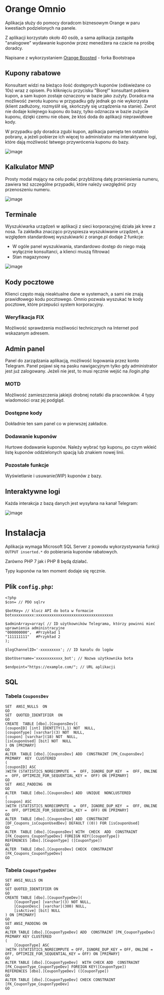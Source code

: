 # Orange Omnio

Aplikacja służy do pomocy doradcom biznesowym Orange w paru kwestiach podzielonych na panele.

Z aplikacji korzystało około 40 osób, a sama aplikacja zastąpiła "analogowe" wydawanie kuponów przez menedżera na czacie na prośbę doradcy.

Napisane z wykorzystaniem [Orange Boosted](https://boosted.orange.com/) - forka Bootstrapa 

## Kupony rabatowe

Konsultant widzi na bieżąco ilość dostępnych kuponów (odświeżane co 10s) wraz z opisem. Po kliknięciu przycisku "Biorę!" konsultant pobiera kupon, a sam kupon zostaje oznaczony w bazie jako zużyty. 
Doradca ma możliwość zwrotu kuponu w przypadku gdy jednak go nie wykorzysta (klient zadłużony, rozmyślił się, skończyły się urządzenia na stanie). Zwrot nie dodaje kolejnego kuponu do bazy, tylko odznacza w bazie zużycie kuponu, dzięki czemu nie obaw, że ktoś doda do aplikacji nieprawidłowe kody.

W przypadku gdy doradca zgubi kupon, aplikacja pamięta ten ostatnio pobrany, a jeżeli pobierze ich więcej to administrator ma interaktywne logi, które dają możliwość łatwego przywrócenia kuponu do bazy.

![image](https://user-images.githubusercontent.com/5255207/147415981-e933f4c0-e03f-4175-a72a-43027bda5abf.png)


## Kalkulator MNP

Prosty modal mający na celu podać przybliżoną datę przeniesienia numeru, zawiera też szczególne przypadki, które należy uwzględnić przy przenoszeniu numeru.

![image](https://user-images.githubusercontent.com/5255207/147416021-0586ff13-2c8d-42e9-8338-5c634b14925f.png)


## Terminale

Wyszukiwarka urządzeń w aplikacji z sieci korporacyjnej działa jak krew z nosa. Ta zakładka znacząco przyspiesza wyszukiwanie urządzeń, a względem standardowej wyszukiwarki z orange.pl dodaje 2 funkcje:

- W ogóle panel wyszukiwania, standardowo dostęp do niego mają wyłącznie konsultanci, a klienci muszą filtrować
- Stan magazynowy

![image](https://user-images.githubusercontent.com/5255207/147416045-453f75ab-86c0-4fee-9d1e-eacc26f6e555.png)


## Kody pocztowe 

Klienci często mają nieaktualne dane w systemach, a sami nie znają prawidłowego kodu pocztowego. Omnio pozwala wyszukać te kody pocztowe, które przepuści system korporacyjny.

### Weryfikacja FIX
Możliwość sprawdzenia możliwości technicznych na Internet pod wskazanym adresem.

## Admin panel
Panel do zarządzania aplikacją, możliwość logowania przez konto Telegram. Panel pojawi się na pasku nawigacyjnym tylko gdy administrator jest już zalogowany. Jeżeli nie jest, to musi ręcznie wejść na /login.php
### MOTD
Możliwość zamieszczenia jakiejś drobnej notatki dla pracowników. 4 typy wiadomości oraz jej podgląd.
### Dostępne kody
Dokładnie ten sam panel co w pierwszej zakładce. 
### Dodawanie kuponów
Hurtowe dodawanie kuponów. Należy wybrać typ kuponu, po czym wkleić listę kuponów oddzielonych spacją lub znakiem nowej linii.
### Pozostałe funkcje
Wyświetlanie i usuwanie(WIP) kuponów z bazy.

## Interaktywne logi
Każda interakcja z bazą danych jest wysyłana na kanał Telegram:

![image](https://user-images.githubusercontent.com/5255207/147415911-a9758b42-3795-48ee-917a-2bf31b938005.png)

# Instalacja

Aplikacja wymaga Microsoft SQL Server z powodu wykorzystywania funkcji `OUTPUT inserted.*` do pobierania kuponów rabatowych. 

Zarówno PHP 7 jak i PHP 8 będą działać.

Typy kuponów na ten moment dodaje się ręcznie.

## Plik `config.php`:
```
<?php
$con= // PDO sqlrv

$botKey= // klucz API do bota w formacie botxxxxxxxxxx:xxxxxxxxxxxxxxxxxxxxxxxxxxxxxxxxxxx

$adminArray=array( // ID użytkowników Telegrama, którzy powinni mieć uprawnienia administracyjne
"000000000",  #Przykład 1
"111111111"   #Przykład 2
);

$logChannelID='-xxxxxxxxx'; // ID kanału do logów

$botUsername='xxxxxxxxxxxx_bot'; // Nazwa użytkownika bota

$endpoint="https://example.com/"; // URL aplikacji
```
## SQL

### Tabela `CouponsDev`
```
SET  ANSI_NULLS  ON
GO
SET  QUOTED_IDENTIFIER  ON
GO
CREATE  TABLE [dbo].[CouponsDev](
[couponID] [int] IDENTITY(1,1) NOT  NULL,
[couponType] [varchar](3) NOT  NULL,
[coupon] [varchar](18) NOT  NULL,
[isCouponUsed] [bit] NOT  NULL
) ON [PRIMARY]
GO
ALTER  TABLE [dbo].[CouponsDev] ADD  CONSTRAINT [PK_CouponsDev] PRIMARY  KEY  CLUSTERED
(
[couponID] ASC
)WITH (STATISTICS_NORECOMPUTE  =  OFF, IGNORE_DUP_KEY  =  OFF, ONLINE  =  OFF, OPTIMIZE_FOR_SEQUENTIAL_KEY =  OFF) ON [PRIMARY]
GO
SET  ANSI_PADDING  ON
GO
ALTER  TABLE [dbo].[CouponsDev] ADD  UNIQUE  NONCLUSTERED
(
[coupon] ASC
)WITH (STATISTICS_NORECOMPUTE  =  OFF, IGNORE_DUP_KEY  =  OFF, ONLINE  =  OFF, OPTIMIZE_FOR_SEQUENTIAL_KEY =  OFF) ON [PRIMARY]
GO
ALTER  TABLE [dbo].[CouponsDev] ADD  CONSTRAINT [DF_Coupons_isCouponUsedDev] DEFAULT ((0)) FOR [isCouponUsed]
GO
ALTER  TABLE [dbo].[CouponsDev] WITH  CHECK  ADD  CONSTRAINT [FK_Coupons_CouponTypeDev] FOREIGN KEY([couponType])
REFERENCES [dbo].[CouponType] ([CouponType])
GO
ALTER  TABLE [dbo].[CouponsDev] CHECK  CONSTRAINT [FK_Coupons_CouponTypeDev]
GO
```
### Tabela `CouponTypeDev`

```
SET ANSI_NULLS ON
GO
SET QUOTED_IDENTIFIER ON
GO
CREATE TABLE [dbo].[CouponTypeDev](
	[CouponType] [varchar](3) NOT NULL,
	[CouponDesc] [varchar](300) NULL,
	[isActive] [bit] NULL
) ON [PRIMARY]
GO
SET ANSI_PADDING ON
GO
ALTER TABLE [dbo].[CouponTypeDev] ADD  CONSTRAINT [PK_CouponTypeDev] PRIMARY KEY CLUSTERED 
(
	[CouponType] ASC
)WITH (STATISTICS_NORECOMPUTE = OFF, IGNORE_DUP_KEY = OFF, ONLINE = OFF, OPTIMIZE_FOR_SEQUENTIAL_KEY = OFF) ON [PRIMARY]
GO
ALTER TABLE [dbo].[CouponTypeDev]  WITH CHECK ADD  CONSTRAINT [FK_CouponType_CouponTypeDev] FOREIGN KEY([CouponType])
REFERENCES [dbo].[CouponTypeDev] ([CouponType])
GO
ALTER TABLE [dbo].[CouponTypeDev] CHECK CONSTRAINT [FK_CouponType_CouponTypeDev]
GO
```
